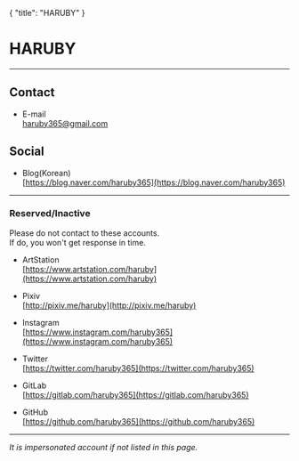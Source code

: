 {
   "title": "HARUBY"
}
# HARUBY

---

## Contact

   * E-mail  
   [haruby365@gmail.com](mailto:haruby365@gmail.com)

## Social

   * Blog(Korean)  
   [https://blog.naver.com/haruby365](https://blog.naver.com/haruby365)

---

### Reserved/Inactive

   Please do not contact to these accounts.  
   If do, you won't get response in time.

   * ArtStation  
   [https://www.artstation.com/haruby](https://www.artstation.com/haruby)

   * Pixiv  
   [http://pixiv.me/haruby](http://pixiv.me/haruby)

   * Instagram  
   [https://www.instagram.com/haruby365](https://www.instagram.com/haruby365)

   * Twitter  
   [https://twitter.com/haruby365](https://twitter.com/haruby365)

   * GitLab  
   [https://gitlab.com/haruby365](https://gitlab.com/haruby365)

   * GitHub  
   [https://github.com/haruby365](https://github.com/haruby365)

---

   *It is impersonated account if not listed in this page.*
